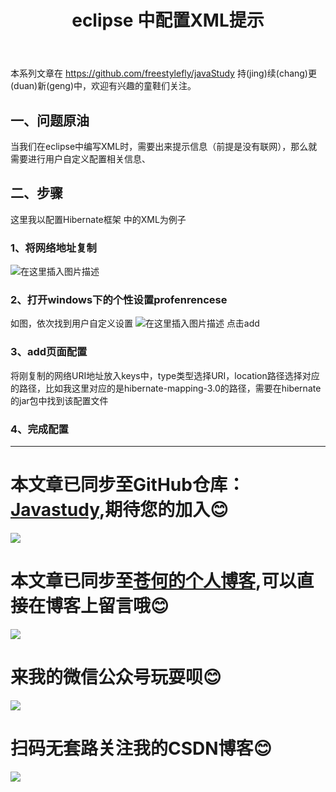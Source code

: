 ﻿---
layout: post
title: eclipse 中配置XML提示
categories: JavaEE框架
description: eclipse中配置XML提示 
keywords: java, Hibernate
---

本系列文章在 <https://github.com/freestylefly/javaStudy> 持(jing)续(chang)更(duan)新(geng)中，欢迎有兴趣的童鞋们关注。

## 一、问题原油
当我们在eclipse中编写XML时，需要出来提示信息（前提是没有联网），那么就需要进行用户自定义配置相关信息、
## 二、步骤
这里我以配置Hibernate框架 中的XML为例子
### 1、将网络地址复制
![在这里插入图片描述](https://img-blog.csdnimg.cn/20190127142330842.png)
### 2、打开windows下的个性设置profenrencese
如图，依次找到用户自定义设置
![在这里插入图片描述](https://img-blog.csdnimg.cn/20190127142602526.png?x-oss-process=image/watermark,type_ZmFuZ3poZW5naGVpdGk,shadow_10,text_aHR0cHM6Ly9ibG9nLmNzZG4ubmV0L3FxXzQzMjcwMDc0,size_16,color_FFFFFF,t_70)
点击add
### 3、add页面配置
将刚复制的网络URI地址放入keys中，type类型选择URI，location路径选择对应的路径，比如我这里对应的是hibernate-mapping-3.0的路径，需要在hibernate的jar包中找到该配置文件
### 4、完成配置
------
# 本文章已同步至GitHub仓库：<a href="Javasthttps://github.com/freestylefly/javaStudyudy">Javastudy</a>,期待您的加入:blush:
<img src="http://pp8g2fyug.bkt.clouddn.com/github.jpg" width=""/>

# 本文章已同步至<a href="https://freestylefly.github.io/">苍何的个人博客</a>,可以直接在博客上留言哦:blush:
<img src="http://pp8g2fyug.bkt.clouddn.com/myblog..png" width=""/>

# 来我的微信公众号玩耍呗:blush:
<img src="http://pp8g2fyug.bkt.clouddn.com/weixingongzhonghao.jpg" width=""/>

# 扫码无套路关注我的CSDN博客:blush:
<img src="http://pp8g2fyug.bkt.clouddn.com/CSDN.png" width=""/>

